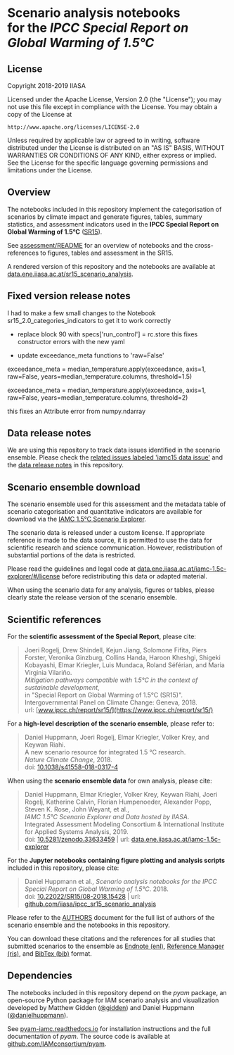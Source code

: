 # Scenario analysis notebooks <br />for the *IPCC Special Report on Global Warming of 1.5°C*

## License

Copyright 2018-2019 IIASA

Licensed under the Apache License, Version 2.0 (the "License");
you may not use this file except in compliance with the License.
You may obtain a copy of the License at

    http://www.apache.org/licenses/LICENSE-2.0

Unless required by applicable law or agreed to in writing, software
distributed under the License is distributed on an "AS IS" BASIS,
WITHOUT WARRANTIES OR CONDITIONS OF ANY KIND, either express or implied.
See the License for the specific language governing permissions and
limitations under the License.

## Overview

The notebooks included in this repository implement the categorisation of
scenarios by climate impact and generate figures, tables, summary statistics,
and assessment indicators used in the **IPCC Special Report on Global Warming
of 1.5°C** ([SR15](http://www.ipcc.ch/report/sr15/)).

See [assessment/README](assessment/README.md) for an overview of notebooks
and the cross-references to figures, tables and assessment in the SR15.

A rendered version of this repository and the notebooks are available at
[data.ene.iiasa.ac.at/sr15_scenario_analysis](https://data.ene.iiasa.ac.at/sr15_scenario_analysis).

## Fixed version release notes

I had to make a few small changes to the Notebook sr15_2.0_categories_indicators to get it to work correctly

- replace block 90 with specs['run_control'] = rc.store
this fixes constructor errors with the new yaml

- update exceedance_meta functions to 'raw=False'

exceedance_meta = median_temperature.apply(exceedance, axis=1, raw=False,
                                       years=median_temperature.columns, threshold=1.5)

exceedance_meta = median_temperature.apply(exceedance, axis=1, raw=False,
                                       years=median_temperature.columns, threshold=2)

this fixes an Attribute error from numpy.ndarray

## Data release notes

We are using this repository to track data issues identified in the scenario
ensemble. Please check the [related issues labeled 'iamc15 data issue'](https://github.com/iiasa/ipcc_sr15_scenario_analysis/issues?utf8=✓&q=label%3A%22iamc15+data+issue%22+)
and the [data release notes](DATA_RELEASE_NOTES.md) in this repository.

## Scenario ensemble download

The scenario ensemble used for this assessment 
and the metadata table of scenario categorisation and quantitative indicators
are available for download via
the [IAMC 1.5°C Scenario Explorer](https://data.ene.iiasa.ac.at/iamc-1.5c-explorer).

The scenario data is released under a custom license.
If appropriate reference is made to the data source, it is permitted to use
the data for scientific research and science communication.
However, redistribution of substantial portions of the data is restricted.

Please read the guidelines and legal code
at [data.ene.iiasa.ac.at/iamc-1.5c-explorer/#/license](https://data.ene.iiasa.ac.at/iamc-1.5c-explorer/#/license)
before redistributing this data or adapted material.

When using the scenario data for any analysis, figures or tables,
please clearly state the release version of the scenario ensemble.

## Scientific references

For the **scientific assessment of the Special Report**, please cite:
> Joeri Rogelj, Drew Shindell, Kejun Jiang,
> Solomone Fifita, Piers Forster, Veronika Ginzburg, Collins Handa,
> Haroon Kheshgi, Shigeki Kobayashi, Elmar Kriegler, Luis Mundaca,
> Roland Séférian, and Maria Virginia Vilariño.  
> *Mitigation pathways compatible with 1.5°C
> in the context of sustainable development*,  
> in "Special Report on Global Warming of 1.5°C (SR15)".
> Intergovernmental Panel on Climate Change: Geneva, 2018.  
> url: [www.ipcc.ch/report/sr15/](https://www.ipcc.ch/report/sr15/)

For a **high-level description of the scenario ensemble**, please refer to:
> Daniel Huppmann, Joeri Rogelj, Elmar Kriegler, Volker Krey, and Keywan Riahi.  
> A new scenario resource for integrated 1.5 °C research.  
> *Nature Climate Change*, 2018.  
> doi: [10.1038/s41558-018-0317-4](https://doi.org/10.1038/s41558-018-0317-4)

When using the **scenario ensemble data** for own analysis, please cite:
> Daniel Huppmann, Elmar Kriegler, Volker Krey, Keywan Riahi, Joeri Rogelj,
> Katherine Calvin, Florian Humpenoeder, Alexander Popp,
> Steven K. Rose, John Weyant, et al.,  
> *IAMC 1.5°C Scenario Explorer and Data hosted by IIASA*.  
> Integrated Assessment Modeling Consortium & International Institute for Applied Systems Analysis, 2019.  
> doi: [10.5281/zenodo.33633459](https://doi.org/10.5281/zenodo.3363345) |
> url: [data.ene.iiasa.ac.at/iamc-1.5c-explorer](https://data.ene.iiasa.ac.at/iamc-1.5c-explorer)

For the **Jupyter notebooks containing figure plotting and analysis scripts**
included in this repository, please cite:
> Daniel Huppmann et al.,
> *Scenario analysis notebooks for the IPCC Special Report on Global Warming of 1.5°C*. 2018.  
> doi: [10.22022/SR15/08-2018.15428](https://doi.org/10.22022/SR15/08-2018.15428) |
> url: [github.com/iiasa/ipcc_sr15_scenario_analysis](https://github.com/iiasa/ipcc_sr15_scenario_analysis)

Please refer to the [AUTHORS](AUTHORS.md) document for the full list of authors
of the scenario ensemble and the notebooks in this repository.

You can download these citations and the references
for all studies that submitted scenarios to the ensemble
as [Endnote (enl)](bibliography/iamc_1.5c_scenario_data.enl),
[Reference Manager (ris)](bibliography/iamc_1.5c_scenario_data.ris),
and [BibTex (bib)](bibliography/iamc_1.5c_scenario_data.bib) format.

## Dependencies

The notebooks included in this repository depend on the *pyam* package,
an open-source Python package for IAM scenario analysis and visualization
developed by Matthew Gidden ([@gidden](https://github.com/gidden))
and Daniel Huppmann ([@danielhuppmann](https://github.com/danielhuppmann/)).

See [pyam-iamc.readthedocs.io](https://pyam-iamc.readthedocs.io)
for installation instructions and the full documentation of *pyam*.
The source code is available at [github.com/IAMconsortium/pyam](https://github.com/IAMconsortium/pyam).

